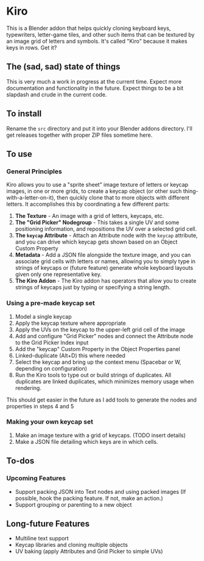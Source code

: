 # Kiro

This is a Blender addon that helps quickly cloning keyboard keys, typewriters, letter-game tiles,
and other such items that can be textured by an image grid of letters and symbols. It's called "Kiro" because it
makes keys in rows. Get it?

## The (sad, sad) state of things

This is very much a work in progress at the current time. Expect more documentation and functionality
in the future. Expect things to be a bit slapdash and crude in the current code.

## To install

Rename the `src` directory and put it into your Blender addons directory. I'll get releases together with
proper ZIP files sometime here.

## To use

### General Principles

Kiro allows you to use a "sprite sheet" image texture of letters or keycap images, in one or more grids, to
create a keycap object (or other such thing-with-a-letter-on-it), then quickly clone that to more objects with
different letters. It accomplishes this by coordinating a few different parts:

1. **The Texture** - An image with a grid of letters, keycaps, etc.
2. **The "Grid Picker" Nodegroup** - This takes a single UV and some positioning information, and repositions
   the UV over a selected grid cell.
3. **The `keycap` Attribute** - Attach an Attribute node with the `keycap` attribute, and you can drive which
   keycap gets shown based on an Object Custom Property
4. **Metadata** - Add a JSON file alongside the texture image, and you can associate grid cells with letters or
   names, allowing you to simply type in strings of keycaps or (future feature) generate whole keyboard layouts
   given only one representative key. 
5. **The Kiro Addon** - The Kiro addon has operators that allow you to create strings of keycaps just by
   typing or specifying a string length.

### Using a pre-made keycap set

1. Model a single keycap
2. Apply the keycap texture where appropriate
3. Apply the UVs on the keycap to the upper-left grid cell of the image
4. Add and configure "Grid Picker" nodes and connect the Attribute node to the Grid Picker Index input
5. Add the "keycap" Custom Property in the Object Properties panel
6. Linked-duplicate (Alt+D) this where needed
7. Select the keycap and bring up the context menu (Spacebar or W, depending on configuration)
8. Run the Kiro tools to type out or build strings of duplicates. All duplicates are linked duplicates, which
   minimizes memory usage when rendering.

This should get easier in the future as I add tools to generate the nodes and properties in steps 4 and 5

### Making your own keycap set

1. Make an image texture with a grid of keycaps. (TODO insert details)
2. Make a JSON file detailing which keys are in which cells.

## To-dos

### Upcoming Features

* Support packing JSON into Text nodes and using packed images (If possible, hook the packing feature. If not, make an action.)
* Support grouping or parenting to a new object

## Long-future Features

* Multiline text support
* Keycap libraries and cloning multiple objects
* UV baking (apply Attributes and Grid Picker to simple UVs)
